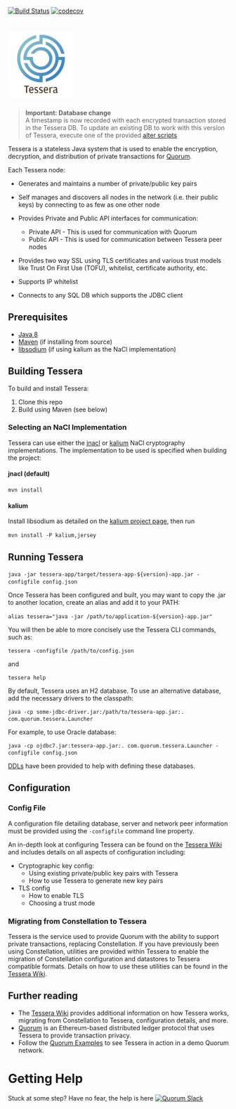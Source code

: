 [![Build Status](https://travis-ci.org/jpmorganchase/tessera.svg?branch=master)](https://travis-ci.org/jpmorganchase/tessera)
[![codecov](https://codecov.io/gh/jpmorganchase/tessera/branch/master/graph/badge.svg?token=XMRVPC5FLQ)](https://codecov.io/gh/jpmorganchase/tessera)


# <img src="TesseraLogo.png" width="150" height="150"/>

> __Important: Database change__ <br/>A timestamp is now recorded with each encrypted transaction stored in the Tessera DB.  To update an existing DB to work with this version of Tessera, execute one of the provided [alter scripts](ddls/add-timestamp)

Tessera is a stateless Java system that is used to enable the encryption, decryption, and distribution of private transactions for [Quorum](https://github.com/jpmorganchase/quorum/).

Each Tessera node:

* Generates and maintains a number of private/public key pairs

* Self manages and discovers all nodes in the network (i.e. their public keys) by connecting to as few as one other node
    
* Provides Private and Public API interfaces for communication:
    * Private API - This is used for communication with Quorum
    * Public API - This is used for communication between Tessera peer nodes
    
* Provides two way SSL using TLS certificates and various trust models like Trust On First Use (TOFU), whitelist, 
    certificate authority, etc.
    
* Supports IP whitelist
  
* Connects to any SQL DB which supports the JDBC client

## Prerequisites
- [Java 8](http://www.oracle.com/technetwork/java/javase/downloads/jre8-downloads-2133155.html)
- [Maven](https://maven.apache.org) (if installing from source)
- [libsodium](https://download.libsodium.org/doc/installation/) (if using kalium as the NaCl implementation)

## Building Tessera
To build and install Tessera:
1. Clone this repo
1. Build using Maven (see below)


### Selecting an NaCl Implementation 
Tessera can use either the [jnacl](https://github.com/neilalexander/jnacl) or [kalium](https://github.com/abstractj/kalium) NaCl cryptography implementations.  The implementation to be used is specified when building the project:

#### jnacl (default)

`mvn install`

#### kalium

Install libsodium as detailed on the [kalium project page](https://github.com/abstractj/kalium), then run
 
`mvn install -P kalium,jersey`


## Running Tessera
`java -jar tessera-app/target/tessera-app-${version}-app.jar -configfile config.json`

Once Tessera has been configured and built, you may want to copy the .jar to another location, create an alias and add it to your PATH:

`alias tessera="java -jar /path/to/application-${version}-app.jar"`

You will then be able to more concisely use the Tessera CLI commands, such as:

```
tessera -configfile /path/to/config.json
```

and

```
tessera help
```

By default, Tessera uses an H2 database.  To use an alternative database, add the necessary drivers to the classpath:

```
java -cp some-jdbc-driver.jar:/path/to/tessera-app.jar:. com.quorum.tessera.Launcher
```
For example, to use Oracle database: 
```
java -cp ojdbc7.jar:tessera-app.jar:. com.quorum.tessera.Launcher -configfile config.json
```

[DDLs](ddls/create-table) have been provided to help with defining these databases.

## Configuration

### Config File

A configuration file detailing database, server and network peer information must be provided using the `-configfile`
command line property.

An in-depth look at configuring Tessera can be found on the [Tessera Wiki](https://github.com/jpmorganchase/tessera/wiki/Configuration) and includes details on all aspects of configuration including:
* Cryptographic key config:
    * Using existing private/public key pairs with Tessera
    * How to use Tessera to generate new key pairs 
* TLS config
    * How to enable TLS
    * Choosing a trust mode
 
### Migrating from Constellation to Tessera
Tessera is the service used to provide Quorum with the ability to support private transactions, replacing Constellation.  If you have previously been using Constellation, utilities are provided within Tessera to enable the migration of Constellation configuration and datastores to Tessera compatible formats.  Details on how to use these utilities can be found in the [Tessera Wiki](https://github.com/jpmorganchase/tessera/wiki/Migrating-from-Constellation-to-Tessera).

## Further reading
* The [Tessera Wiki](https://github.com/jpmorganchase/tessera/wiki/) provides additional information on how Tessera works, migrating from Constellation to Tessera, configuration details, and more.
* [Quorum](https://github.com/jpmorganchase/quorum/) is an Ethereum-based distributed ledger protocol that uses Tessera to provide transaction privacy.
* Follow the [Quorum Examples](https://github.com/jpmorganchase/quorum-examples) to see Tessera in action in a demo Quorum network.

# Getting Help
Stuck at some step? Have no fear, the help is here <a href="https://clh7rniov2.execute-api.us-east-1.amazonaws.com/Express/" target="_blank" rel="noopener"><img title="Quorum Slack" src="https://clh7rniov2.execute-api.us-east-1.amazonaws.com/Express/badge.svg" alt="Quorum Slack" /></a>
